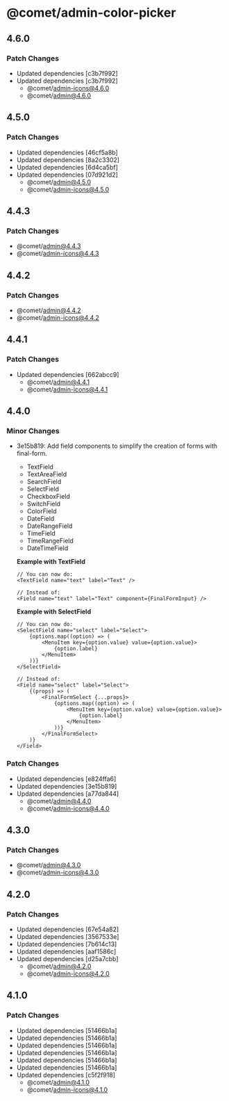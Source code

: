 # @comet/admin-color-picker

## 4.6.0

### Patch Changes

-   Updated dependencies [c3b7f992]
-   Updated dependencies [c3b7f992]
    -   @comet/admin-icons@4.6.0
    -   @comet/admin@4.6.0

## 4.5.0

### Patch Changes

-   Updated dependencies [46cf5a8b]
-   Updated dependencies [8a2c3302]
-   Updated dependencies [6d4ca5bf]
-   Updated dependencies [07d921d2]
    -   @comet/admin@4.5.0
    -   @comet/admin-icons@4.5.0

## 4.4.3

### Patch Changes

-   @comet/admin@4.4.3
-   @comet/admin-icons@4.4.3

## 4.4.2

### Patch Changes

-   @comet/admin@4.4.2
-   @comet/admin-icons@4.4.2

## 4.4.1

### Patch Changes

-   Updated dependencies [662abcc9]
    -   @comet/admin@4.4.1
    -   @comet/admin-icons@4.4.1

## 4.4.0

### Minor Changes

-   3e15b819: Add field components to simplify the creation of forms with final-form.

    -   TextField
    -   TextAreaField
    -   SearchField
    -   SelectField
    -   CheckboxField
    -   SwitchField
    -   ColorField
    -   DateField
    -   DateRangeField
    -   TimeField
    -   TimeRangeField
    -   DateTimeField

    **Example with TextField**

    ```tsx
    // You can now do:
    <TextField name="text" label="Text" />
    ```

    ```tsx
    // Instead of:
    <Field name="text" label="Text" component={FinalFormInput} />
    ```

    **Example with SelectField**

    ```tsx
    // You can now do:
    <SelectField name="select" label="Select">
        {options.map((option) => (
            <MenuItem key={option.value} value={option.value}>
                {option.label}
            </MenuItem>
        ))}
    </SelectField>
    ```

    ```tsx
    // Instead of:
    <Field name="select" label="Select">
        {(props) => (
            <FinalFormSelect {...props}>
                {options.map((option) => (
                    <MenuItem key={option.value} value={option.value}>
                        {option.label}
                    </MenuItem>
                ))}
            </FinalFormSelect>
        )}
    </Field>
    ```

### Patch Changes

-   Updated dependencies [e824ffa6]
-   Updated dependencies [3e15b819]
-   Updated dependencies [a77da844]
    -   @comet/admin@4.4.0
    -   @comet/admin-icons@4.4.0

## 4.3.0

### Patch Changes

-   @comet/admin@4.3.0
-   @comet/admin-icons@4.3.0

## 4.2.0

### Patch Changes

-   Updated dependencies [67e54a82]
-   Updated dependencies [3567533e]
-   Updated dependencies [7b614c13]
-   Updated dependencies [aaf1586c]
-   Updated dependencies [d25a7cbb]
    -   @comet/admin@4.2.0
    -   @comet/admin-icons@4.2.0

## 4.1.0

### Patch Changes

-   Updated dependencies [51466b1a]
-   Updated dependencies [51466b1a]
-   Updated dependencies [51466b1a]
-   Updated dependencies [51466b1a]
-   Updated dependencies [51466b1a]
-   Updated dependencies [51466b1a]
-   Updated dependencies [c5f2f918]
    -   @comet/admin@4.1.0
    -   @comet/admin-icons@4.1.0
